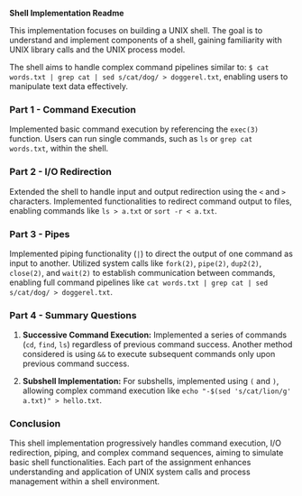 **Shell Implementation Readme**

This implementation focuses on building a UNIX shell. The goal is to understand and implement components of a shell, gaining familiarity with UNIX library calls and the UNIX process model.

The shell aims to handle complex command pipelines similar to: `$ cat words.txt | grep cat | sed s/cat/dog/ > doggerel.txt`, enabling users to manipulate text data effectively.

### Part 1 - Command Execution
Implemented basic command execution by referencing the `exec(3)` function. Users can run single commands, such as `ls` or `grep cat words.txt`, within the shell.

### Part 2 - I/O Redirection
Extended the shell to handle input and output redirection using the `<` and `>` characters. Implemented functionalities to redirect command output to files, enabling commands like `ls > a.txt` or `sort -r < a.txt`.

### Part 3 - Pipes
Implemented piping functionality (`|`) to direct the output of one command as input to another. Utilized system calls like `fork(2)`, `pipe(2)`, `dup2(2)`, `close(2)`, and `wait(2)` to establish communication between commands, enabling full command pipelines like `cat words.txt | grep cat | sed s/cat/dog/ > doggerel.txt`.

### Part 4 - Summary Questions
1. **Successive Command Execution:** Implemented a series of commands (`cd`, `find`, `ls`) regardless of previous command success. Another method considered is using `&&` to execute subsequent commands only upon previous command success.

2. **Subshell Implementation:** For subshells, implemented using `(` and `)`, allowing complex command execution like `echo "-$(sed 's/cat/lion/g' a.txt)" > hello.txt`.

### Conclusion
This shell implementation progressively handles command execution, I/O redirection, piping, and complex command sequences, aiming to simulate basic shell functionalities. Each part of the assignment enhances understanding and application of UNIX system calls and process management within a shell environment.